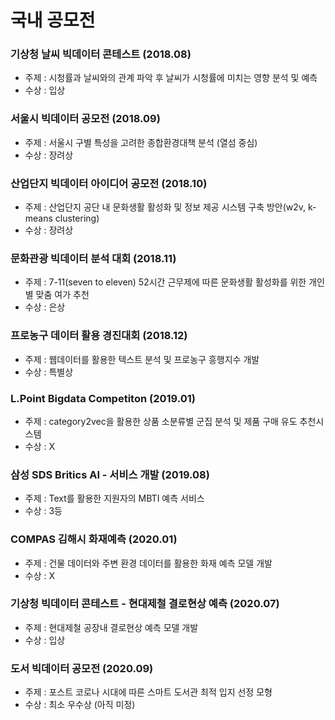 # 국내 공모전

### 기상청 날씨 빅데이터 콘테스트 (2018.08)
  - 주제 : 시청률과 날씨와의 관계 파악 후 날씨가 시청률에 미치는 영향 분석 및 예측
  - 수상 : 입상
  
### 서울시 빅데이터 공모전 (2018.09)
  - 주제 : 서울시 구별 특성을 고려한 종합환경대책 분석 (열섬 중심)
  - 수상 : 장려상
  
### 산업단지 빅데이터 아이디어 공모전 (2018.10)
  - 주제 : 산업단지 공단 내 문화생활 활성화 및 정보 제공 시스템 구축 방안(w2v, k-means clustering)
  - 수상 : 장려상
  
### 문화관광 빅데이터 분석 대회 (2018.11)
  - 주제 : 7-11(seven to eleven) 52시간 근무제에 따른 문화생활 활성화를 위한 개인별 맞춤 여가 추천
  - 수상 : 은상
  
### 프로농구 데이터 활용 경진대회 (2018.12)
  - 주제 : 웹데이터를 활용한 텍스트 분석 및 프로농구 흥행지수 개발
  - 수상 : 특별상
 
### L.Point Bigdata Competiton (2019.01)
  - 주제 : category2vec을 활용한 상품 소분류별 군집 분석 및 제품 구매 유도 추천시스템
  - 수상 : X
  
### 삼성 SDS Britics AI - 서비스 개발 (2019.08)
  - 주제 : Text를 활용한 지원자의 MBTI 예측 서비스
  - 수상 : 3등
  
### COMPAS 김해시 화재예측 (2020.01)
  - 주제 : 건물 데이터와 주변 환경 데이터를 활용한 화재 예측 모델 개발
  - 수상 : X
  
### 기상청 빅데이터 콘테스트 - 현대제철 결로현상 예측 (2020.07)
  - 주제 : 현대제철 공장내 결로현상 예측 모델 개발
  - 수상 : 입상
  
### 도서 빅데이터 공모전 (2020.09)
  - 주제 : 포스트 코로나 시대에 따른 스마트 도서관 최적 입지 선정 모형
  - 수상 : 최소 우수상 (아직 미정)
